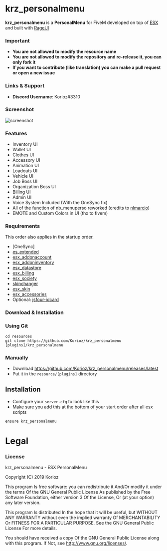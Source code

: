 # krz_personalmenu
**krz_personalmenu** is a **PersonalMenu** for FiveM developed on top of [ESX](https://github.com/ESX-Org/es_extended) and built with [RageUI](https://github.com/iTexZoz/RageUI)

### Important
- **You are not allowed to modify the resource name**
- **You are not allowed to modify the repository and re-release it, you can only fork it**
- **If you want to contribute (like translation) you can make a pull request or open a new issue**

### Links & Support
- **Discord Username**: Korioz#3310

### Screenshot

![screenshot](https://i.gyazo.com/df526d71ca98d0d282a17dd68880c80e.png)

### Features
- Inventory UI
- Wallet UI
- Clothes UI
- Accessory UI
- Animation UI
- Loadouts UI
- Vehicle UI
- Job Boss UI
- Organization Boss UI
- Billing UI
- Admin UI
- Voice System Included (With the OneSync fix)
- All of the function of nb_menuperso reworked (credits to [nlmarcio](https://github.com/nlmarcio))
- EMOTE and Custom Colors in UI (thx to fivem)

### Requirements
This order also applies in the startup order.

- [OneSync]
- [es_extended](https://github.com/ESX-Org/es_extended)
- [esx_addonaccount](https://github.com/ESX-Org/esx_addonaccount)
- [esx_addoninventory](https://github.com/ESX-Org/esx_addoninventory)
- [esx_datastore](https://github.com/ESX-Org/esx_datastore)
- [esx_billing](https://github.com/ESX-Org/esx_billing)
- [esx_society](https://github.com/ESX-Org/esx_society)
- [skinchanger](https://github.com/ESX-Org/skinchanger)
- [esx_skin](https://github.com/ESX-Org/esx_skin)
- [esx_accessories](https://github.com/ESX-Org/esx_accessories)
- Optional: [jsfour-idcard](https://github.com/jonassvensson4/jsfour-idcard)

### Download & Installation

### Using Git

```
cd resources
git clone https://github.com/Korioz/krz_personalmenu [plugins]/krz_personalmenu
```

### Manually
- Download https://github.com/Korioz/krz_personalmenu/releases/latest
- Put it in the `resource/[plugins]` directory

## Installation
- Configure your `server.cfg` to look like this
- Make sure you add this at the bottom of your start order after all esx scripts

```
ensure krz_personalmenu
```
# Legal
### License
krz_personalmenu - ESX PersonalMenu

Copyright (C) 2019 Korioz

This program Is free software: you can redistribute it And/Or modify it under the terms Of the GNU General Public License As published by the Free Software Foundation, either version 3 Of the License, Or (at your option) any later version.

This program Is distributed In the hope that it will be useful, but WITHOUT ANY WARRANTY without even the implied warranty Of MERCHANTABILITY Or FITNESS FOR A PARTICULAR PURPOSE. See the GNU General Public License For more details.

You should have received a copy Of the GNU General Public License along with this program. If Not, see http://www.gnu.org/licenses/.